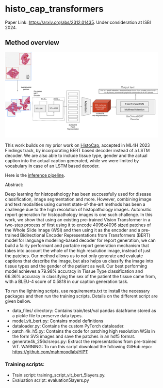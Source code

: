 # histo_cap_transformers

Paper Link: https://arxiv.org/abs/2312.01435. Under consideration at ISBI 2024.

## Method overview
![Method Overview](./img/vitmethodoverview.png)

This work builds on my prior work on
[HistoCap](https://github.com/ssen7/histo_cap_generation_2), accepted in ML4H 2023 Findings track, by incorporating BERT based decoder instead of a LSTM decoder. We are also able to include tissue type, gender and the actual caption into the actual caption generated, while we were limited by vocabulary in case of an LSTM based decoder.

Here is the [inference pipeline](https://github.com/ssen7/histo_caption_inference_pipeline).

Abstract:

Deep learning for histopathology has been successfully used for disease classification, image segmentation and more. However, combining image and text modalities using current state-of-the-art methods has been a challenge due to the high resolution of histopathology images. Automatic report generation for histopathology images is one such challenge. In this work, we show that using an existing pre-trained Vision Transformer in a two-step process of first using it to encode 4096x4096 sized patches of the Whole Slide Image (WSI) and then using it as the encoder and a pre-trained Bidirectional Encoder Representations from Transformers (BERT) model for language modeling-based decoder for report generation, we can build a fairly performant and portable report generation mechanism that takes into account the whole of the high resolution image, instead of just the patches. Our method allows us to not only generate and evaluate captions that describe the image, but also helps us classify the image into tissue types and the gender of the patient as well. Our best performing model achieves a 79.98% accuracy in Tissue Type classification and 66.36% accuracy in classifying the sex of the patient the tissue came from, with a BLEU-4 score of 0.5818 in our caption generation task.


To run the lightning scripts, use requirements.txt to install the necessary packages and then run the training scripts. Details on the different script are given bellow.

- data_files/ directory: Contains train/test/val pandas dataframe stored as a pickle file to preserve data types.
- model_vit_bert.py: Contains model definitions
- dataloader.py: Contains the custom PyTorch dataloader.
- patch_4k_h5.py: Contains the code for patching high resolution WSIs in the form SVS images and save the patches in an hdf5 format.
- generate4k_256clsreps.py: Extract the representations from pre-trained ViT. WARNING: To run this script download the following GitHub repo: https://github.com/mahmoodlab/HIPT


### Training scripts:

- Train script: training_script_vit_bert_5layers.py.
- Evaluation script: evaluation5layers.py
